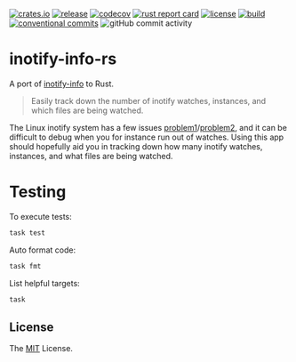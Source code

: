 [![crates.io](https://img.shields.io/crates/v/inotify-info-rs?style=for-the-badge)](https://crates.io/crates/inotify-info-rs)
[![release](https://img.shields.io/github/release/retr0h/inotify-info-rs.svg?style=for-the-badge)](https://github.com/retr0h/inotify-info-rs/releases/latest)
[![codecov](https://img.shields.io/codecov/c/github/retr0h/inotify-info-rs?token=HPZ323ZKBG&style=for-the-badge)](https://codecov.io/gh/retr0h/inotify-info-rs)
[![rust report card](https://rust-reportcard.xuri.me/badge/github.com/retr0h/inotify-info-rs?style=for-the-badge)](https://rust-reportcard.xuri.me/report/github.com/retr0h/inotify-info-rs)
[![license](https://img.shields.io/badge/license-MIT-brightgreen.svg?style=for-the-badge)](LICENSE)
[![build](https://img.shields.io/github/actions/workflow/status/retr0h/inotify-info-rs/rust.yml?style=for-the-badge)](https://github.com/retr0h/inotify-info-rs/actions/workflows/rust.yml)
[![conventional commits](https://img.shields.io/badge/Conventional%20Commits-1.0.0-yellow.svg?style=for-the-badge)](https://conventionalcommits.org)
![gitHub commit activity](https://img.shields.io/github/commit-activity/m/retr0h/inotify-info-rs?style=for-the-badge)

# inotify-info-rs

A port of [inotify-info][] to Rust.

> Easily track down the number of inotify watches, instances, and which
files are being watched.

The Linux inotify system has a few issues [problem1][]/[problem2][], and
it can be difficult to debug when you for instance run out of watches.
Using this app should hopefully aid you in tracking down how many inotify
watches, instances, and what files are being watched.

[inotify-info]: https://github.com/mikesart/inotify-info
[problem1]: https://code.visualstudio.com/docs/setup/linux#_visual-studio-code-is-unable-to-watch-for-file-changes-in-this-large-workspace-error-enospc
[problem2]: https://unix.stackexchange.com/questions/15509/whos-consuming-my-inotify-resources

# Testing

To execute tests:

```bash
task test
```

Auto format code:

```bash
task fmt
```

List helpful targets:

```bash
task
```

## License

The [MIT][] License.

[MIT]: LICENSE
